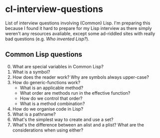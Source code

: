 # cl-interview-questions
List of interview questions involving (Common) Lisp. 
I'm preparing this because I found it hard to prepare for my Lisp interview as there simply weren't any resources avaliable, except some ad-riddled sites with really bad questions (e.g. _Who invented Lisp?_).

## Common Lisp questions
0. What are special variables in Common Lisp?
1. What is a symbol?
2. How does the reader work? Why are symbols always upper-case?
3. How do generic-functions work? 
    * What is an applicable method?
    * What order are methods run in the effective function?
    * How do we control that order?
    * What is a method combination? 
5. How do we organise code in Lisp?
6. What is a pathname? 
7. What's the simplest way to create and use a set?
8. What's the difference between an alist and a plist? What are the considerations when using either?
